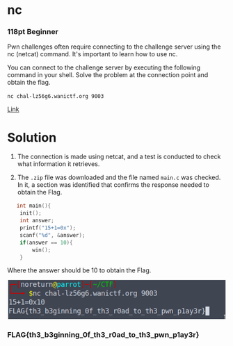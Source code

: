 # nc
### 118pt Beginner

Pwn challenges often require connecting to the challenge server using the nc (netcat) command. It's important to learn how to use nc.

You can connect to the challenge server by executing the following command in your shell. Solve the problem at the connection point and obtain the flag.

`nc chal-lz56g6.wanictf.org 9003`

[Link](../files/pwn-nc.zip)

# Solution

1. The connection is made using netcat, and a test is conducted to check what information it retrieves.
  
2. The `.zip` file was downloaded and the file named `main.c` was checked. In it, a section was identified that confirms the response needed to obtain the Flag.

```c
   int main(){
    init();
    int answer;
    printf("15+1=0x");
    scanf("%d", &answer);
    if(answer == 10){
        win();
    }
```

Where the answer should be 10 to obtain the Flag.

<p align="center">
  <img src="../assets/5ODq3OyeaL.png" width="500" alt="Flag">
</p>

### FLAG{th3_b3ginning_0f_th3_r0ad_to_th3_pwn_p1ay3r}


